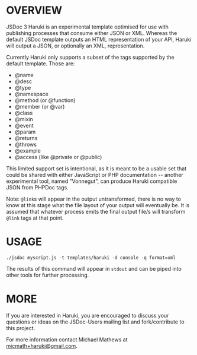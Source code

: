 OVERVIEW
========

JSDoc 3 Haruki is an experimental template optimised for use with publishing processes that consume either JSON or XML. Whereas the default JSDoc template outputs an HTML representation of your API, Haruki will output a JSON, or optionally an XML, representation.

Currently Haruki only supports a subset of the tags supported by the default template. Those are:

  * @name
  * @desc
  * @type
  * @namespace
  * @method (or @function)
  * @member (or @var)
  * @class
  * @mixin
  * @event
  * @param
  * @returns
  * @throws
  * @example
  * @access (like @private or @public)

This limited support set is intentional, as it is meant to be a usable set that could be shared with either JavaScript or PHP documentation -- another experimental tool, named "Vonnegut", can produce Haruki compatible JSON from PHPDoc tags.

Note: `@link`s will appear in the output untransformed, there is no way to know at this stage what the file layout of your output will eventually be. It is assumed that whatever process emits the final output file/s will transform `@link` tags at that point.

USAGE
=====

    ./jsdoc myscript.js -t templates/haruki -d console -q format=xml

The results of this command will appear in `stdout` and can be piped into other tools for further processing.

MORE
=====

If you are interested in Haruki, you are encouraged to discuss your questions or ideas on the JSDoc-Users mailing list and fork/contribute to this project.

For more information contact Michael Mathews at <micmath+haruki@gmail.com>.